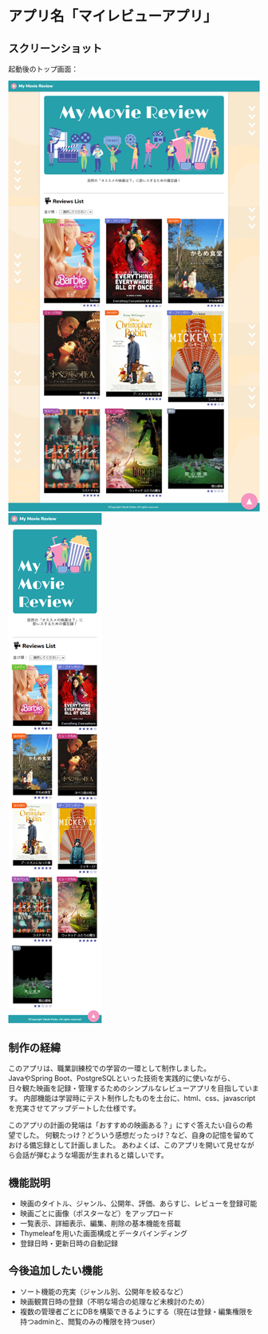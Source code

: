 # アプリ名「マイレビューアプリ」

## スクリーンショット

起動後のトップ画面：

![アプリのスクリーンショット_pc](ss_pc_readme.jpg)
![アプリのスクリーンショット_sp](ss_sp_readme.jpg)

## 制作の経緯

このアプリは、職業訓練校での学習の一環として制作しました。  
JavaやSpring Boot、PostgreSQLといった技術を実践的に使いながら、  
日々観た映画を記録・管理するためのシンプルなレビューアプリを目指しています。
内部機能は学習時にテスト制作したものを土台に、html、css、javascriptを充実させてアップデートした仕様です。

このアプリの計画の発端は「おすすめの映画ある？」にすぐ答えたい自らの希望でした。
何観たっけ？どういう感想だったっけ？など、自身の記憶を留めておける備忘録として計画しました。
あわよくば、このアプリを開いて見せながら会話が弾むような場面が生まれると嬉しいです。

## 機能説明

- 映画のタイトル、ジャンル、公開年、評価、あらすじ、レビューを登録可能
- 映画ごとに画像（ポスターなど）をアップロード
- 一覧表示、詳細表示、編集、削除の基本機能を搭載
- Thymeleafを用いた画面構成とデータバインディング
- 登録日時・更新日時の自動記録

## 今後追加したい機能

- ソート機能の充実（ジャンル別、公開年を絞るなど）
- 映画観賞日時の登録（不明な場合の処理など未検討のため）
- 複数の管理者ごとにDBを構築できるようにする（現在は登録・編集権限を持つadminと、閲覧のみの権限を持つuser）
